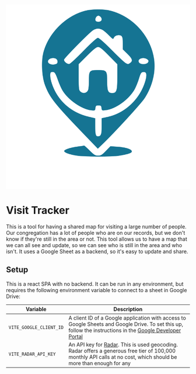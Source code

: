 

![logo-color.svg](public%2Flogo-color.svg)
# Visit Tracker

This is a tool for having a shared map for visiting a large number of people. Our congregation has a lot of people who are on our records, but we don't know if they're still in the area or not. This tool allows us to have a map that we can all see and update, so we can see who is still in the area and who isn't. It uses a Google Sheet as a backend, so it's easy to update and share.


## Setup
This is a react SPA with no backend. It can be run in any environment, but requires the following environment variable to connect to a sheet in Google Drive: 

| Variable                | Description                                                                                                                                                                                                                                   |
|-------------------------|-----------------------------------------------------------------------------------------------------------------------------------------------------------------------------------------------------------------------------------------------|
| `VITE_GOOGLE_CLIENT_ID` | A client ID of a Google application with access to Google Sheets and Google Drive. To set this up, follow the instructions in the [Google Developer Portal](https://developers.google.com/identity/oauth2/web/guides/get-google-api-clientid) |
| `VITE_RADAR_API_KEY`    | An API key for [Radar](https://radar.com/). This is used geocoding. Radar offers a generous free tier of 100,000 monthly API calls at no cost, which should be more than enough for any                                                       |